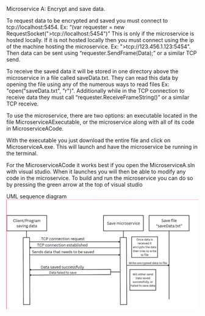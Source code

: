 Microservice A: Encrypt and save data.

To request data to be encrypted and saved you must connect to tcp://localhost:5454. Ex: “(var requester = new RequestSocket(">tcp://localhost:5454")” This is only if the microservice is hosted locally. If it is not hosted locally then you must connect using the ip of the machine hosting the microservice. Ex: ">tcp://123.456.1.123:5454". Then data can be sent using “requester.SendFrame(Data);” or a similar TCP send. 

To receive the saved data it will be stored in one directory above the microservice in a file called saveData.txt. They can read this data by opening the file using any of the numerous ways to read files Ex: "open("saveData.txt", "r")". Additionally while in the TCP connection to receive data they must call “requester.ReceiveFrameString()” or a similar TCP receive. 

To use the microservice, there are two options: an executable located in the file MicroserviceAExecutable, or the microservice along with all of its code in MicroserviceACode.

With the executable you just download the entire file and click on MicroserviceA.exe. This will launch and have the microservice be running in the terminal. 

For the MicroserviceACode it works best if you open the MicroserviceA.sln with visual studio. When it launches you will then be able to modify any code in the microservice. To build and run the microservice you can do so by pressing the green arrow at the top of visual studio 


UML sequence diagram
![UML Diagram](UMLimage/UML.png)
